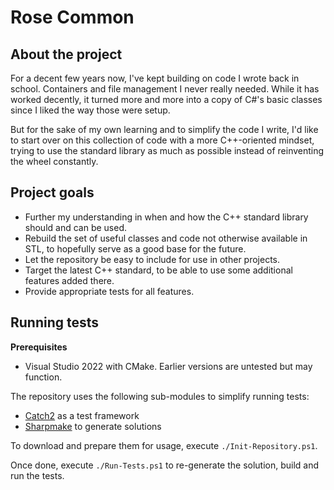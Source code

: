 # Rose Common

## About the project

For a decent few years now, I've kept building on code I wrote back in school. Containers and file management I never really needed. While it has worked decently, it turned more and more into a copy of C#'s basic classes since I liked the way those were setup.

But for the sake of my own learning and to simplify the code I write, I'd like to start over on this collection of code with a more C++-oriented mindset, trying to use the standard library as much as possible instead of reinventing the wheel constantly.

## Project goals

* Further my understanding in when and how the C++ standard library should and can be used.
* Rebuild the set of useful classes and code not otherwise available in STL, to hopefully serve as a good base for the future.
* Let the repository be easy to include for use in other projects.
* Target the latest C++ standard, to be able to use some additional features added there.
* Provide appropriate tests for all features.

## Running tests

**Prerequisites**

- Visual Studio 2022 with CMake. Earlier versions are untested but may function.

The repository uses the following sub-modules to simplify running tests:

- [Catch2](https://github.com/catchorg/Catch2) as a test framework
- [Sharpmake](https://github.com/ubisoft/Sharpmake) to generate solutions

To download and prepare them for usage, execute `./Init-Repository.ps1`.

Once done, execute `./Run-Tests.ps1` to re-generate the solution, build and run the tests.